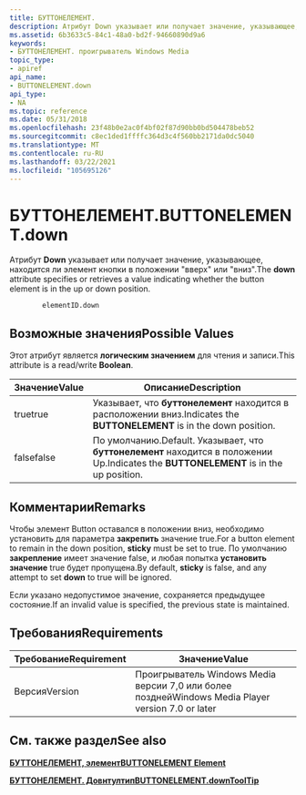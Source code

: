 ```yaml
---
title: БУТТОНЕЛЕМЕНТ.
description: Атрибут Down указывает или получает значение, указывающее, находится ли элемент кнопки в положении "вверх" или "вниз".
ms.assetid: 6b3633c5-84c1-48a0-bd2f-94660890d9a6
keywords:
- БУТТОНЕЛЕМЕНТ. проигрыватель Windows Media
topic_type:
- apiref
api_name:
- BUTTONELEMENT.down
api_type:
- NA
ms.topic: reference
ms.date: 05/31/2018
ms.openlocfilehash: 23f48b0e2ac0f4bf02f87d90bb0bd504478beb52
ms.sourcegitcommit: c8ec1ded1ffffc364d3c4f560bb2171da0dc5040
ms.translationtype: MT
ms.contentlocale: ru-RU
ms.lasthandoff: 03/22/2021
ms.locfileid: "105695126"
---
```

# <a name="buttonelementdown"></a><span data-ttu-id="eccb4-104">БУТТОНЕЛЕМЕНТ.</span><span class="sxs-lookup"><span data-stu-id="eccb4-104">BUTTONELEMENT.down</span></span>

<span data-ttu-id="eccb4-105">Атрибут **Down** указывает или получает значение, указывающее, находится ли элемент кнопки в положении "вверх" или "вниз".</span><span class="sxs-lookup"><span data-stu-id="eccb4-105">The **down** attribute specifies or retrieves a value indicating whether the button element is in the up or down position.</span></span>

``` syntax
        elementID.down
```

## <a name="possible-values"></a><span data-ttu-id="eccb4-106">Возможные значения</span><span class="sxs-lookup"><span data-stu-id="eccb4-106">Possible Values</span></span>

<span data-ttu-id="eccb4-107">Этот атрибут является **логическим значением** для чтения и записи.</span><span class="sxs-lookup"><span data-stu-id="eccb4-107">This attribute is a read/write **Boolean**.</span></span>



| <span data-ttu-id="eccb4-108">Значение</span><span class="sxs-lookup"><span data-stu-id="eccb4-108">Value</span></span> | <span data-ttu-id="eccb4-109">Описание</span><span class="sxs-lookup"><span data-stu-id="eccb4-109">Description</span></span>                                                     |
|-------|-----------------------------------------------------------------|
| <span data-ttu-id="eccb4-110">true</span><span class="sxs-lookup"><span data-stu-id="eccb4-110">true</span></span>  | <span data-ttu-id="eccb4-111">Указывает, что **буттонелемент** находится в расположении вниз.</span><span class="sxs-lookup"><span data-stu-id="eccb4-111">Indicates the **BUTTONELEMENT** is in the down position.</span></span>        |
| <span data-ttu-id="eccb4-112">false</span><span class="sxs-lookup"><span data-stu-id="eccb4-112">false</span></span> | <span data-ttu-id="eccb4-113">По умолчанию.</span><span class="sxs-lookup"><span data-stu-id="eccb4-113">Default.</span></span> <span data-ttu-id="eccb4-114">Указывает, что **буттонелемент** находится в положении Up.</span><span class="sxs-lookup"><span data-stu-id="eccb4-114">Indicates the **BUTTONELEMENT** is in the up position.</span></span> |



 

## <a name="remarks"></a><span data-ttu-id="eccb4-115">Комментарии</span><span class="sxs-lookup"><span data-stu-id="eccb4-115">Remarks</span></span>

<span data-ttu-id="eccb4-116">Чтобы элемент Button оставался в положении вниз, необходимо установить для параметра **закрепить** значение true.</span><span class="sxs-lookup"><span data-stu-id="eccb4-116">For a button element to remain in the down position, **sticky** must be set to true.</span></span> <span data-ttu-id="eccb4-117">По умолчанию **закрепление** имеет значение false, и любая попытка **установить значение** true будет пропущена.</span><span class="sxs-lookup"><span data-stu-id="eccb4-117">By default, **sticky** is false, and any attempt to set **down** to true will be ignored.</span></span>

<span data-ttu-id="eccb4-118">Если указано недопустимое значение, сохраняется предыдущее состояние.</span><span class="sxs-lookup"><span data-stu-id="eccb4-118">If an invalid value is specified, the previous state is maintained.</span></span>

## <a name="requirements"></a><span data-ttu-id="eccb4-119">Требования</span><span class="sxs-lookup"><span data-stu-id="eccb4-119">Requirements</span></span>



| <span data-ttu-id="eccb4-120">Требование</span><span class="sxs-lookup"><span data-stu-id="eccb4-120">Requirement</span></span> | <span data-ttu-id="eccb4-121">Значение</span><span class="sxs-lookup"><span data-stu-id="eccb4-121">Value</span></span> |
|--------------------|------------------------------------------------------|
| <span data-ttu-id="eccb4-122">Версия</span><span class="sxs-lookup"><span data-stu-id="eccb4-122">Version</span></span><br/> | <span data-ttu-id="eccb4-123">Проигрыватель Windows Media версии 7,0 или более поздней</span><span class="sxs-lookup"><span data-stu-id="eccb4-123">Windows Media Player version 7.0 or later</span></span><br/> |



## <a name="see-also"></a><span data-ttu-id="eccb4-124">См. также раздел</span><span class="sxs-lookup"><span data-stu-id="eccb4-124">See also</span></span>

<dl> <dt>

[<span data-ttu-id="eccb4-125">**БУТТОНЕЛЕМЕНТ, элемент**</span><span class="sxs-lookup"><span data-stu-id="eccb4-125">**BUTTONELEMENT Element**</span></span>](buttonelement-element.md)
</dt> <dt>

[<span data-ttu-id="eccb4-126">**БУТТОНЕЛЕМЕНТ. Довнтултип**</span><span class="sxs-lookup"><span data-stu-id="eccb4-126">**BUTTONELEMENT.downToolTip**</span></span>](buttonelement-downtooltip.md)
</dt> </dl>

 

 





